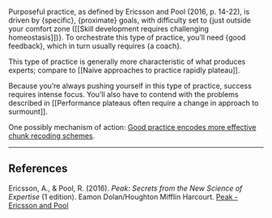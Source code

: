 Purposeful practice, as defined by Ericsson and Pool (2016, p. 14-22), is driven by {specific}, {proximate} goals, with difficulty set to {just outside your comfort zone ([[Skill development requires challenging homeostasis]])}. To orchestrate this type of practice, you’ll need {good feedback}, which in turn usually requires {a coach}.

This type of practice is generally more characteristic of what produces experts; compare to [[Naive approaches to practice rapidly plateau]].

Because you’re always pushing yourself in this type of practice, success requires intense focus. You’ll also have to contend with the problems described in [[Performance plateaus often require a change in approach to surmount]].

One possibly mechanism of action: [Good practice encodes more effective chunk recoding schemes](https://notes.andymatuschak.org/z3QWwvfYS5exfZE53dKwt7r).

---

## References

Ericsson, A., & Pool, R. (2016). _Peak: Secrets from the New Science of Expertise_ (1 edition). Eamon Dolan/Houghton Mifflin Harcourt. [Peak - Ericsson and Pool](https://notes.andymatuschak.org/zEwJDpZiu1YQoXYznxioznL)